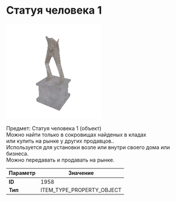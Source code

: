 # Статуя человека 1

![Item Image](../img/1958.webp?raw=true)

Предмет: Статуя человека 1 (объект)<br>Можно найти только в сокровищах найденых в кладах<br>или купить на рынке у других продавцов..<br>Используется для установки возле или внутри своего дома или бизнеса.<br>Можно передавать и продавать на рынке.


| Параметр | Значение |
|----------|----------|
| **ID** | 1958 |
| **Тип** | ITEM_TYPE_PROPERTY_OBJECT |


